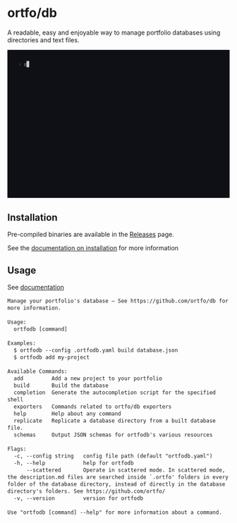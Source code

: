 # ortfo/db

A readable, easy and enjoyable way to manage portfolio databases using directories and text files.

![](./demo.gif)

## Installation

Pre-compiled binaries are available in the [Releases](https://github.com/ortfo/db/releases) page.

See the [documentation on installation](https://ortfo.org/db/getting-started#installation) for more information


## Usage

See [documentation](https://ortfo.org/db)

```docopt
Manage your portfolio's database — See https://github.com/ortfo/db for more information.

Usage:
  ortfodb [command]

Examples:
  $ ortfodb --config .ortfodb.yaml build database.json
  $ ortfodb add my-project

Available Commands:
  add         Add a new project to your portfolio
  build       Build the database
  completion  Generate the autocompletion script for the specified shell
  exporters   Commands related to ortfo/db exporters
  help        Help about any command
  replicate   Replicate a database directory from a built database file.
  schemas     Output JSON schemas for ortfodb's various resources

Flags:
  -c, --config string   config file path (default "ortfodb.yaml")
  -h, --help            help for ortfodb
      --scattered       Operate in scattered mode. In scattered mode, the description.md files are searched inside `.ortfo' folders in every folder of the database directory, instead of directly in the database directory's folders. See https://github.com/ortfo/
  -v, --version         version for ortfodb

Use "ortfodb [command] --help" for more information about a command.

```
